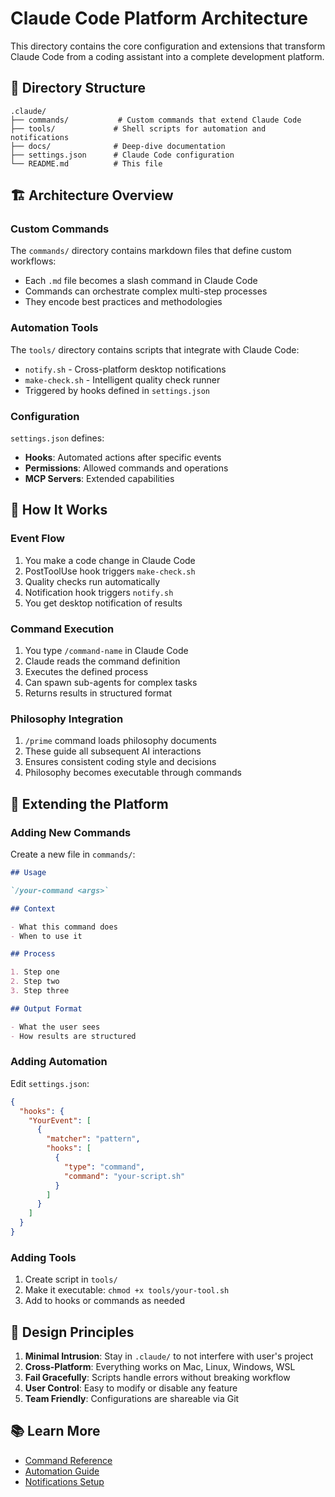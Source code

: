 # Claude Code Platform Architecture

This directory contains the core configuration and extensions that transform Claude Code from a coding assistant into a complete development platform.

## 📁 Directory Structure

```
.claude/
├── commands/           # Custom commands that extend Claude Code
├── tools/             # Shell scripts for automation and notifications
├── docs/              # Deep-dive documentation
├── settings.json      # Claude Code configuration
└── README.md          # This file
```

## 🏗️ Architecture Overview

### Custom Commands

The `commands/` directory contains markdown files that define custom workflows:

- Each `.md` file becomes a slash command in Claude Code
- Commands can orchestrate complex multi-step processes
- They encode best practices and methodologies

### Automation Tools

The `tools/` directory contains scripts that integrate with Claude Code:

- `notify.sh` - Cross-platform desktop notifications
- `make-check.sh` - Intelligent quality check runner
- Triggered by hooks defined in `settings.json`

### Configuration

`settings.json` defines:

- **Hooks**: Automated actions after specific events
- **Permissions**: Allowed commands and operations
- **MCP Servers**: Extended capabilities

## 🔧 How It Works

### Event Flow

1. You make a code change in Claude Code
2. PostToolUse hook triggers `make-check.sh`
3. Quality checks run automatically
4. Notification hook triggers `notify.sh`
5. You get desktop notification of results

### Command Execution

1. You type `/command-name` in Claude Code
2. Claude reads the command definition
3. Executes the defined process
4. Can spawn sub-agents for complex tasks
5. Returns results in structured format

### Philosophy Integration

1. `/prime` command loads philosophy documents
2. These guide all subsequent AI interactions
3. Ensures consistent coding style and decisions
4. Philosophy becomes executable through commands

## 🚀 Extending the Platform

### Adding New Commands

Create a new file in `commands/`:

```markdown
## Usage

`/your-command <args>`

## Context

- What this command does
- When to use it

## Process

1. Step one
2. Step two
3. Step three

## Output Format

- What the user sees
- How results are structured
```

### Adding Automation

Edit `settings.json`:

```json
{
  "hooks": {
    "YourEvent": [
      {
        "matcher": "pattern",
        "hooks": [
          {
            "type": "command",
            "command": "your-script.sh"
          }
        ]
      }
    ]
  }
}
```

### Adding Tools

1. Create script in `tools/`
2. Make it executable: `chmod +x tools/your-tool.sh`
3. Add to hooks or commands as needed

## 🎯 Design Principles

1. **Minimal Intrusion**: Stay in `.claude/` to not interfere with user's project
2. **Cross-Platform**: Everything works on Mac, Linux, Windows, WSL
3. **Fail Gracefully**: Scripts handle errors without breaking workflow
4. **User Control**: Easy to modify or disable any feature
5. **Team Friendly**: Configurations are shareable via Git

## 📚 Learn More

- [Command Reference](docs/commands.md)
- [Automation Guide](docs/automation.md)
- [Notifications Setup](docs/notifications.md)
